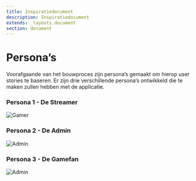 ```yaml
---
title: Inspiratiedocument
description: Inspiratiedocument
extends: _layouts.document
section: document
---
```

# Persona’s 
Voorafgaande van het bouwproces zijn persona’s gemaakt om hierop user stories te baseren. Er zijn drie verschillende persona’s ontwikkeld die te maken zullen hebben met de applicatie. 

### Persona 1 - De Streamer
![](/assets/img/streamer.png "Gamer")

### Persona 2 - De Admin 
![](/assets/img/admin.png "Admin")

### Persona 3 - De Gamefan
![](/assets/img/gamer.png "Admin")